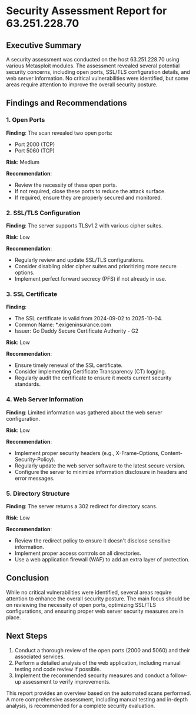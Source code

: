 # Security Assessment Report for 63.251.228.70

## Executive Summary

A security assessment was conducted on the host 63.251.228.70 using various Metasploit modules. The assessment revealed several potential security concerns, including open ports, SSL/TLS configuration details, and web server information. No critical vulnerabilities were identified, but some areas require attention to improve the overall security posture.

## Findings and Recommendations

### 1. Open Ports

**Finding**: The scan revealed two open ports:
- Port 2000 (TCP)
- Port 5060 (TCP)

**Risk**: Medium

**Recommendation**: 
- Review the necessity of these open ports.
- If not required, close these ports to reduce the attack surface.
- If required, ensure they are properly secured and monitored.

### 2. SSL/TLS Configuration

**Finding**: The server supports TLSv1.2 with various cipher suites.

**Risk**: Low

**Recommendation**: 
- Regularly review and update SSL/TLS configurations.
- Consider disabling older cipher suites and prioritizing more secure options.
- Implement perfect forward secrecy (PFS) if not already in use.

### 3. SSL Certificate

**Finding**: 
- The SSL certificate is valid from 2024-09-02 to 2025-10-04.
- Common Name: *.exigeninsurance.com
- Issuer: Go Daddy Secure Certificate Authority - G2

**Risk**: Low

**Recommendation**: 
- Ensure timely renewal of the SSL certificate.
- Consider implementing Certificate Transparency (CT) logging.
- Regularly audit the certificate to ensure it meets current security standards.

### 4. Web Server Information

**Finding**: Limited information was gathered about the web server configuration.

**Risk**: Low

**Recommendation**: 
- Implement proper security headers (e.g., X-Frame-Options, Content-Security-Policy).
- Regularly update the web server software to the latest secure version.
- Configure the server to minimize information disclosure in headers and error messages.

### 5. Directory Structure

**Finding**: The server returns a 302 redirect for directory scans.

**Risk**: Low

**Recommendation**: 
- Review the redirect policy to ensure it doesn't disclose sensitive information.
- Implement proper access controls on all directories.
- Use a web application firewall (WAF) to add an extra layer of protection.

## Conclusion

While no critical vulnerabilities were identified, several areas require attention to enhance the overall security posture. The main focus should be on reviewing the necessity of open ports, optimizing SSL/TLS configurations, and ensuring proper web server security measures are in place.

## Next Steps

1. Conduct a thorough review of the open ports (2000 and 5060) and their associated services.
2. Perform a detailed analysis of the web application, including manual testing and code review if possible.
3. Implement the recommended security measures and conduct a follow-up assessment to verify improvements.

This report provides an overview based on the automated scans performed. A more comprehensive assessment, including manual testing and in-depth analysis, is recommended for a complete security evaluation.
